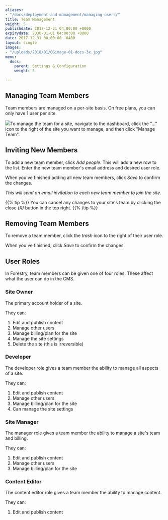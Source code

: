 ```yaml
---
aliases:
- "/docs/deployment-and-management/managing-users/"
title: Team Management
weight: 5
publishdate: 2017-12-31 04:00:00 +0000
expirydate: 2030-01-01 04:00:00 +0000
date: 2017-12-31 00:00:00 -0400
layout: single
images:
- "/uploads/2018/01/OGimage-01-docs-3x.jpg"
menu:
  docs:
    parent: Settings & Configuration
    weight: 5

---
```

## Managing Team Members

Team members are managed on a per-site basis. On free plans, you can only have 1 user per site.

![](/uploads/2018/01/40.png)To manage the team for a site, navigate to the dashboard, click the "..." icon to the right of the site you want to manage, and then click "Manage Team".

## Inviting New Members

To add a new team member, click _Add people_. This will add a new row to the list. Enter the new team member's email address and desired user role.

When you've finished adding all new team members, click _Save_ to confirm the changes.

_This will send an email invitation to each new team member to join the site._

{{% tip %}}
You can cancel any changes to your site's team by clicking the close _(X)_ button in the top right.
{{% /tip %}}

## Removing Team Members

To remove a team member, click the _trash_ icon to the right of their user role.

When you've finished, click _Save_ to confirm the changes.

## User Roles

In Forestry, team members can be given one of four roles. These affect what the user can do in the CMS.

### Site Owner

The primary account holder of a site.

They can:

1. Edit and publish content
2. Manage other users
3. Manage billing/plan for the site
4. Manage the site settings
5. Delete the site (this is irreversible)

### Developer

The developer role gives a team member the ability to manage all aspects of a site.

They can:

1. Edit and publish content
2. Manage other users
3. Manage billing/plan for the site
4. Can manage the site settings

### Site Manager

The manager role gives a team member the ability to manage a site's team and billing.

They can:

1. Edit and publish content
2. Manage other users
3. Manage billing/plan for the site

### Content Editor

The content editor role gives a team member the ability to manage content.

They can:

1. Edit and publish content